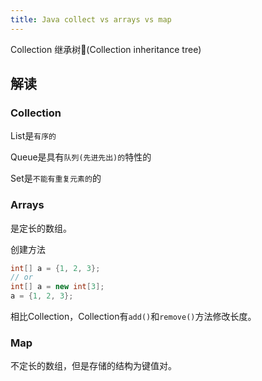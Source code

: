 ```yaml
---
title: Java collect vs arrays vs map
---
```




Collection 继承树🌲(Collection inheritance tree)



## 解读

### Collection

List是`有序的`

Queue是具有`队列(先进先出)的`特性的

Set是`不能有重复元素的`的

### Arrays

是定长的数组。

创建方法

```java
int[] a = {1, 2, 3};
// or
int[] a = new int[3];
a = {1, 2, 3};
```

相比Collection，Collection有`add()`和`remove()`方法修改长度。

### Map

不定长的数组，但是存储的结构为键值对。
